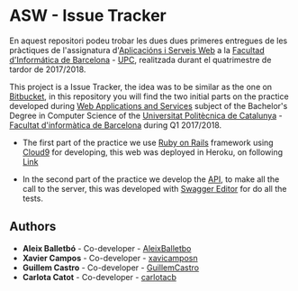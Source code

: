 # ASW - Issue Tracker

En aquest repositori podeu trobar les dues dues primeres entregues de les pràctiques de l'assignatura d'[Aplicacións i Serveis Web](https://www.fib.upc.edu/ca/estudis/graus/grau-en-enginyeria-informatica/pla-destudis/assignatures/ASW) a la [Facultad d'Informática de Barcelona](https://www.fib.upc.edu/ca/inici) - [UPC](http://www.upc.edu/ca), realitzada durant el quatrimestre de tardor de 2017/2018.

This project is a Issue Tracker, the idea was to be similar as the one on [Bitbucket](https://bitbucket.org/), in this repository you will find the two initial parts on the practice developed during [Web Applications and Services](https://www.fib.upc.edu/ca/estudis/graus/grau-en-enginyeria-informatica/pla-destudis/assignatures/ASW) subject of the Bachelor's Degree in Computer Science of the [Universitat Politècnica de Catalunya](https://www.upc.edu/ca) - [Facultat d'informàtica de Barcelona](https://www.fib.upc.edu/) during Q1 2017/2018.

* The first part of the practice we use [Ruby on Rails](http://rubyonrails.org/) framework using [Cloud9](https://c9.io/login) for developing, this web was deployed in Heroku, on following [Link](https://arcane-falls-72768.herokuapp.com)

* In the second part of the practice we develop the [API](https://github.com/carlotacb/IssueTracker_ASW/tree/master/api), to make all the call to the server, this was developed with [Swagger Editor](http://editor.swagger.io/) for do all the tests.

## Authors

* **Aleix Balletbó** - Co-developer - [AleixBalletbo](https://github.com/AleixBalletbo)
* **Xavier Campos** - Co-developer - [xavicamposn](https://github.com/xavicamposn)
* **Guillem Castro** - Co-developer - [GuillemCastro](https://github.com/GuillemCastro)
* **Carlota Catot** - Co-developer - [carlotacb](https://github.com/carlotacb)
